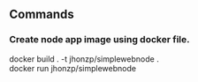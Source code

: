 ## Commands
### Create node app image using docker file.
docker build . -t jhonzp/simplewebnode .  <br />
docker run jhonzp/simplewebnode